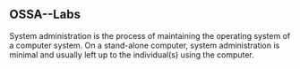 ## OSSA--Labs

System administration is the process of maintaining the operating system of a computer system.
On a stand-alone computer, system administration is minimal and usually left up to the individual(s) using the computer.
